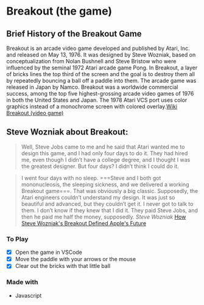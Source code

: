 # Breakout (the game)

## Brief History of the Breakout Game
Breakout is an arcade video game developed and published by Atari, Inc. and released on May 13, 1976. It was designed by Steve Wozniak, based on conceptualization from Nolan Bushnell and Steve Bristow who were influenced by the seminal 1972 Atari arcade game Pong. In Breakout, a layer of bricks lines the top third of the screen and the goal is to destroy them all by repeatedly bouncing a ball off a paddle into them. The arcade game was released in Japan by Namco. Breakout was a worldwide commercial success, among the top five highest-grossing arcade video games of 1976 in both the United States and Japan. The 1978 Atari VCS port uses color graphics instead of a monochrome screen with colored overlay.[Wiki Breakout (video game)](https://en.wikipedia.org/wiki/Breakout_(video_game)#:~:text=Breakout%20is%20an%20arcade%20video,1972%20Atari%20arcade%20game%20Pong.&text=The%20arcade%20game%20was%20released%20in%20Japan%20by%20Namco.)

## Steve Wozniak about Breakout:

>Well, Steve Jobs came to me and he said that Atari wanted me to design this game, and I had only four days to do it. They had hired me, even though I didn’t have a college degree, and I thought I was the greatest designer. But four days? I didn’t think I could do it. 

>I went four days with no sleep. ===Steve and I both got mononucleosis, the sleeping sickness, and we delivered a working Breakout game===. That was obviously a big classic. Supposedly, the Atari engineers couldn’t understand my design. It was just so beautiful and advanced, but they couldn’t get it. I never got to talk to them. I don’t know if they knew that I did it. They paid Steve Jobs, and then he paid me half the money, supposedly. *Steve Wozniak*
[How Steve Wozniak's Breakout Defined Apple's Future](https://www.gameinformer.com/b/features/archive/2015/10/09/how-steve-wozniak-s-breakout-defined-apple-s-future.aspx)

### To Play

- [x] Open the game in VSCode
- [x] Move the paddle with your arrows or the mouse
- [x] Clear out the bricks with that little ball

### Made with 

- Javascript
